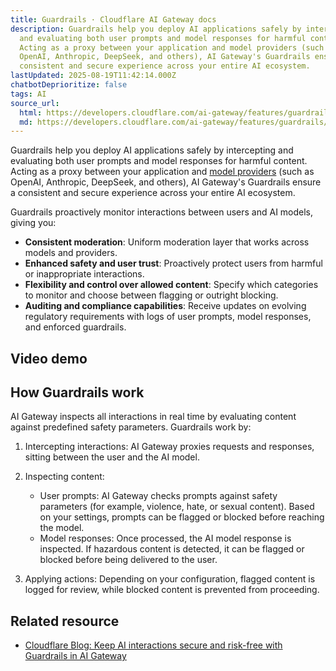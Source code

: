 ```yaml
---
title: Guardrails · Cloudflare AI Gateway docs
description: Guardrails help you deploy AI applications safely by intercepting
  and evaluating both user prompts and model responses for harmful content.
  Acting as a proxy between your application and model providers (such as
  OpenAI, Anthropic, DeepSeek, and others), AI Gateway's Guardrails ensure a
  consistent and secure experience across your entire AI ecosystem.
lastUpdated: 2025-08-19T11:42:14.000Z
chatbotDeprioritize: false
tags: AI
source_url:
  html: https://developers.cloudflare.com/ai-gateway/features/guardrails/
  md: https://developers.cloudflare.com/ai-gateway/features/guardrails/index.md
---
```


Guardrails help you deploy AI applications safely by intercepting and evaluating both user prompts and model responses for harmful content. Acting as a proxy between your application and [model providers](https://developers.cloudflare.com/ai-gateway/usage/providers/) (such as OpenAI, Anthropic, DeepSeek, and others), AI Gateway's Guardrails ensure a consistent and secure experience across your entire AI ecosystem.

Guardrails proactively monitor interactions between users and AI models, giving you:

* **Consistent moderation**: Uniform moderation layer that works across models and providers.
* **Enhanced safety and user trust**: Proactively protect users from harmful or inappropriate interactions.
* **Flexibility and control over allowed content**: Specify which categories to monitor and choose between flagging or outright blocking.
* **Auditing and compliance capabilities**: Receive updates on evolving regulatory requirements with logs of user prompts, model responses, and enforced guardrails.

## Video demo

## How Guardrails work

AI Gateway inspects all interactions in real time by evaluating content against predefined safety parameters. Guardrails work by:

1. Intercepting interactions: AI Gateway proxies requests and responses, sitting between the user and the AI model.

2. Inspecting content:

   * User prompts: AI Gateway checks prompts against safety parameters (for example, violence, hate, or sexual content). Based on your settings, prompts can be flagged or blocked before reaching the model.
   * Model responses: Once processed, the AI model response is inspected. If hazardous content is detected, it can be flagged or blocked before being delivered to the user.

3. Applying actions: Depending on your configuration, flagged content is logged for review, while blocked content is prevented from proceeding.

## Related resource

* [Cloudflare Blog: Keep AI interactions secure and risk-free with Guardrails in AI Gateway](https://blog.cloudflare.com/guardrails-in-ai-gateway/)
